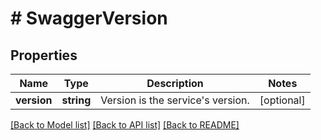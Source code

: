 # # SwaggerVersion

## Properties

Name | Type | Description | Notes
------------ | ------------- | ------------- | -------------
**version** | **string** | Version is the service&#39;s version. | [optional] 

[[Back to Model list]](../../README.md#documentation-for-models) [[Back to API list]](../../README.md#documentation-for-api-endpoints) [[Back to README]](../../README.md)


